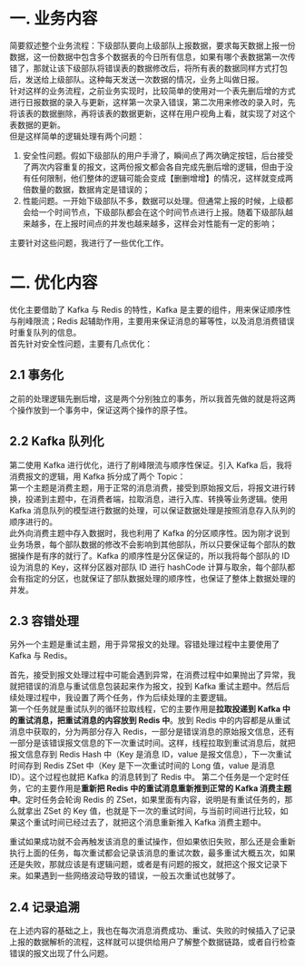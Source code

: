 # 一. 业务内容

简要叙述整个业务流程：下级部队要向上级部队上报数据，要求每天数据上报一份数据，这一份数据中包含多个数据表的今日所有信息，如果有哪个表数据第一次传错了，那就让该下级部队将错误表的数据修改后，将所有表的数据同样方式打包后，发送给上级部队。这种每天发送一次数据的情况，业务上叫做日报。  
针对这样的业务流程，之前业务实现时，比较简单的使用对一个表先删后增的方式进行日报数据的录入与更新，这样第一次录入错误，第二次用来修改的录入时，先将该表的数据删除，再将该表的数据更新，这样在用户视角上看，就实现了对这个表数据的更新。  
但是这样简单的逻辑处理有两个问题：

1. 安全性问题。假如下级部队的用户手滑了，瞬间点了两次确定按钮，后台接受了两次内容重复的报文，这两份报文都会各自完成先删后增的逻辑，但由于没有任何限制，他们整体的逻辑可能会变成【删删增增】的情况，这样就变成两倍数量的数据，数据肯定是错误的；
2. 性能问题。一开始下级部队不多，数据可以处理。但通常上报的时候，上级都会给一个时间节点，下级部队都会在这个时间节点进行上报。随着下级部队越来越多，在上报时间点的并发也越来越多，这样会对性能有一定的影响；

主要针对这些问题，我进行了一些优化工作。

# 二. 优化内容

优化主要借助了 Kafka 与 Redis 的特性，Kafka 是主要的组件，用来保证顺序性与削峰限流；Redis 起辅助作用，主要用来保证消息的幂等性，以及消息消费错误时重复队列的信息。  
首先针对安全性问题，主要有几点优化：

## 2.1 事务化

之前的处理逻辑先删后增，这是两个分别独立的事务，所以我首先做的就是将这两个操作放到一个事务中，保证这两个操作的原子性。

## 2.2 Kafka 队列化

第二使用 Kafka 进行优化，进行了削峰限流与顺序性保证。引入 Kafka 后，我将消费报文的逻辑，用 Kafka 拆分成了两个 Topic：  
第一个主题是消费主题，用于正常的消息消费，接受到原始报文后，将报文进行转换，投递到主题中，在消费者端，拉取消息，进行入库、转换等业务逻辑。使用 Kafka 消息队列的模型进行数据的处理，可以保证数据处理是按照消息存入队列的顺序进行的。  
此外向消费主题中存入数据时，我也利用了 Kafka 的分区顺序性。因为刚才说到业务场景，每个部队数据的修改不会影响到其他部队，所以只要保证每个部队的数据操作是有序的就行了。Kafka 的顺序性是分区保证的，所以我将每个部队的 ID 设为消息的 Key，这样分区器对部队 ID 进行 hashCode 计算与取余，每个部队都会有指定的分区，也就保证了部队数据处理的顺序性，也保证了整体上数据处理的并发。

## 2.3 容错处理

另外一个主题是重试主题，用于异常报文的处理。容错处理过程中主要使用了 Kafka 与 Redis。

首先，接受到报文处理过程中可能会遇到异常，在消费过程中如果抛出了异常，我就把错误的消息与重试信息包装起来作为报文，投到 Kafka 重试主题中。然后后续处理过程中，我设置了两个任务，作为后续处理的主要逻辑。  
第一个任务就是重试队列的循环拉取线程，它的主要作用是**拉取投递到 Kafka 中的重试消息，把重试消息的内容放到 Redis 中**。放到 Redis 中的内容都是从重试消息中获取的，分为两部分存入 Redis，一部分是错误消息的原始报文信息，还有一部分是该错误报文信息的下一次重试时间。这样，线程拉取到重试消息后，就把报文信息存到 Redis Hash 中（Key 是消息 ID，value 是报文信息），下一次重试时间存到 Redis ZSet 中（Key 是下一次重试时间的 Long 值，value 是消息 ID）。这个过程也就把 Kafka 的消息转到了 Redis 中。
第二个任务是一个定时任务，它的主要作用是**重新把 Redis 中的重试消息重新推到正常的 Kafka 消费主题中**。定时任务会轮询 Redis 的 ZSet，如果里面有内容，说明是有重试任务的，那么就拿出 ZSet 的 Key 值，也就是下一次的重试时间，与当前时间进行比较，如果这个重试时间已经过去了，就把这个消息重新推入 Kafka 消费主题中。

重试如果成功就不会再触发该消息的重试操作，但如果依旧失败，那么还是会重新执行上面的任务，每次重试都会记录该消息的重试次数，最多重试大概五次，如果还是失败，那就应该是有逻辑问题，或者是有问题的报文，就把这个报文记录下来。如果遇到一些网络波动导致的错误，一般五次重试也就够了。  

## 2.4 记录追溯

在上述内容的基础之上，我也在每次消息消费成功、重试、失败的时候插入了记录上报的数据解析的流程，这样就可以提供给用户了解整个数据链路，或者自行检查错误的报文出现了什么问题。